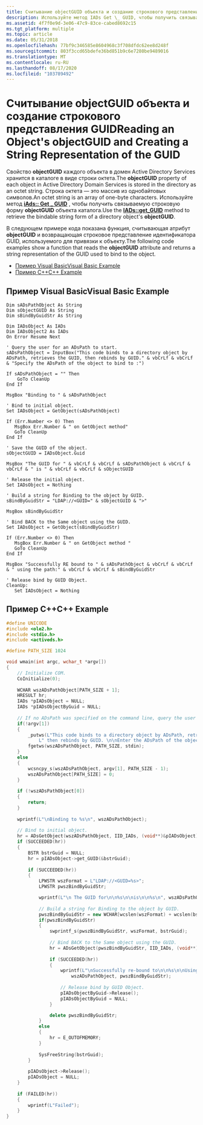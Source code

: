 ```yaml
---
title: Считывание objectGUID объекта и создание строкового представления GUID
description: Используйте метод IADs Get \_ GUID, чтобы получить связываемую строковую форму objectGUID объекта каталога.
ms.assetid: 4f7f0e9d-3e06-47c9-83ce-cabed8692c15
ms.tgt_platform: multiple
ms.topic: article
ms.date: 05/31/2018
ms.openlocfilehash: 77bf9c346585e8604968c3f708dfdc62ee8d248f
ms.sourcegitcommit: 803f3ccd65bdefe36bd851b9c6e7280be9489016
ms.translationtype: MT
ms.contentlocale: ru-RU
ms.lasthandoff: 08/17/2020
ms.locfileid: "103789492"
---
```

# <a name="reading-an-objects-objectguid-and-creating-a-string-representation-of-the-guid"></a><span data-ttu-id="2a6cc-103">Считывание objectGUID объекта и создание строкового представления GUID</span><span class="sxs-lookup"><span data-stu-id="2a6cc-103">Reading an Object's objectGUID and Creating a String Representation of the GUID</span></span>

<span data-ttu-id="2a6cc-104">Свойство **objectGUID** каждого объекта в домен Active Directory Services хранится в каталоге в виде строки октета.</span><span class="sxs-lookup"><span data-stu-id="2a6cc-104">The **objectGUID** property of each object in Active Directory Domain Services is stored in the directory as an octet string.</span></span> <span data-ttu-id="2a6cc-105">Строка октета — это массив из однобайтовых символов.</span><span class="sxs-lookup"><span data-stu-id="2a6cc-105">An octet string is an array of one-byte characters.</span></span> <span data-ttu-id="2a6cc-106">Используйте метод [**iAds:: Get \_ GUID**](/windows/desktop/ADSI/iads-property-methods) , чтобы получить связываемую строковую форму **objectGUID** объекта каталога.</span><span class="sxs-lookup"><span data-stu-id="2a6cc-106">Use the [**IADs::get\_GUID**](/windows/desktop/ADSI/iads-property-methods) method to retrieve the bindable string form of a directory object's **objectGUID**.</span></span>

<span data-ttu-id="2a6cc-107">В следующем примере кода показана функция, считывающая атрибут **objectGUID** и возвращающая строковое представление идентификатора GUID, используемого для привязки к объекту.</span><span class="sxs-lookup"><span data-stu-id="2a6cc-107">The following code examples show a function that reads the **objectGUID** attribute and returns a string representation of the GUID used to bind to the object.</span></span>

-   [<span data-ttu-id="2a6cc-108">Пример Visual Basic</span><span class="sxs-lookup"><span data-stu-id="2a6cc-108">Visual Basic Example</span></span>](#visual-basic-example)
-   [<span data-ttu-id="2a6cc-109">Пример C++</span><span class="sxs-lookup"><span data-stu-id="2a6cc-109">C++ Example</span></span>](#c-example)

## <a name="visual-basic-example"></a><span data-ttu-id="2a6cc-110">Пример Visual Basic</span><span class="sxs-lookup"><span data-stu-id="2a6cc-110">Visual Basic Example</span></span>


```VB
Dim sADsPathObject As String
Dim sObjectGUID As String
Dim sBindByGuidStr As String
 
Dim IADsObject As IADs
Dim IADsObject2 As IADs
On Error Resume Next
 
' Query the user for an ADsPath to start.
sADsPathObject = InputBox("This code binds to a directory object by ADsPath, retrieves the GUID, then rebinds by GUID." & vbCrLf & vbCrLf & "Specify the ADsPath of the object to bind to :")
 
If sADsPathObject = "" Then
    GoTo CleanUp
End If
 
MsgBox "Binding to " & sADsPathObject
 
' Bind to initial object.
Set IADsObject = GetObject(sADsPathObject)
 
If (Err.Number <> 0) Then
   MsgBox Err.Number & " on GetObject method"
   GoTo CleanUp
End If
 
' Save the GUID of the object.
sObjectGUID = IADsObject.Guid
 
MsgBox "The GUID for " & vbCrLf & vbCrLf & sADsPathObject & vbCrLf & vbCrLf & " is " & vbCrLf & vbCrLf & sObjectGUID
 
' Release the initial object.
Set IADsObject = Nothing
 
' Build a string for Binding to the object by GUID.
sBindByGuidStr = "LDAP://<GUID=" & sObjectGUID & ">"

MsgBox sBindByGuidStr
 
' Bind BACK to the Same object using the GUID.
Set IADsObject = GetObject(sBindByGuidStr)
 
If (Err.Number <> 0) Then
   MsgBox Err.Number & " on GetObject method "
   GoTo CleanUp
End If
 
MsgBox "Successfully RE bound to " & sADsPathObject & vbCrLf & vbCrLf & " using the path:" & vbCrLf & vbCrLf & sBindByGuidStr
 
' Release bind by GUID Object.
CleanUp:
   Set IADsObject = Nothing

```



## <a name="c-example"></a><span data-ttu-id="2a6cc-111">Пример C++</span><span class="sxs-lookup"><span data-stu-id="2a6cc-111">C++ Example</span></span>


```C++
#define UNICODE
#include <ole2.h>
#include <stdio.h>
#include <activeds.h>

#define PATH_SIZE 1024

void wmain(int argc, wchar_t *argv[])
{
    // Initialize COM.
    CoInitialize(0);
     
    WCHAR wszADsPathObject[PATH_SIZE + 1];
    HRESULT hr;
    IADs *pIADsObject = NULL;
    IADs *pIADsObjectByGuid = NULL;
     
    // If no ADsPath was specified on the command line, query the user for a ADsPath to start.
    if(!argv[1])
    {
        _putws(L"This code binds to a directory object by ADsPath, retrieves the GUID,\n"
            L" then rebinds by GUID. \n\nEnter the ADsPath of the object to bind to :\n");
        fgetws(wszADsPathObject, PATH_SIZE, stdin);
    }
    else
    {
        wcsncpy_s(wszADsPathObject, argv[1], PATH_SIZE - 1);
        wszADsPathObject[PATH_SIZE] = 0;
    }
     
    if (!wszADsPathObject[0])
    {
        return;
    }
     
    wprintf(L"\nBinding to %s\n", wszADsPathObject);
     
    // Bind to initial object.
    hr = ADsGetObject(wszADsPathObject, IID_IADs, (void**)&pIADsObject);
    if (SUCCEEDED(hr))
    {
        BSTR bstrGuid = NULL;
        hr = pIADsObject->get_GUID(&bstrGuid); 
        
        if (SUCCEEDED(hr))
        {
            LPWSTR wszFormat = L"LDAP://<GUID=%s>";
            LPWSTR pwszBindByGuidStr; 

            wprintf(L"\n The GUID for\n\n%s\n\nis\n\n%s\n", wszADsPathObject, bstrGuid);
     
            // Build a string for Binding to the object by GUID.
            pwszBindByGuidStr = new WCHAR[wcslen(wszFormat) + wcslen(bstrGuid) + 1];
            if(pwszBindByGuidStr)
            {
                swprintf_s(pwszBindByGuidStr, wszFormat, bstrGuid);
         
                // Bind BACK to the Same object using the GUID.
                hr = ADsGetObject(pwszBindByGuidStr, IID_IADs, (void**)&pIADsObjectByGuid);
                 
                if (SUCCEEDED(hr))
                {
                    wprintf(L"\nSuccessfully re-bound to\n\n%s\n\nUsing the path:\n\n%s\n", 
                        wszADsPathObject, pwszBindByGuidStr);
         
                    // Release bind by GUID Object.
                    pIADsObjectByGuid->Release();
                    pIADsObjectByGuid = NULL;
                }

                delete pwszBindByGuidStr;
            }
            else
            {
                hr = E_OUTOFMEMORY;
            }
     
            SysFreeString(bstrGuid);
        }
     
        pIADsObject->Release();
        pIADsObject = NULL;
    }
     
    if (FAILED(hr))
    {
        wprintf(L"Failed");
    }
}
```



 

 